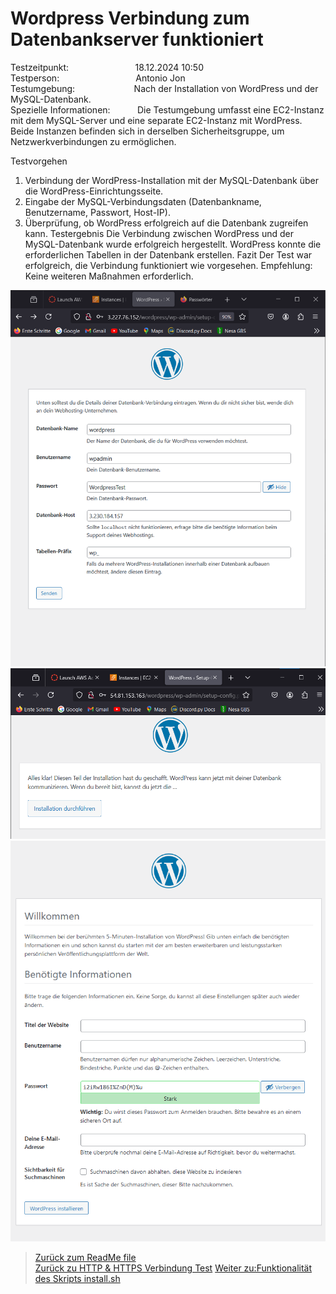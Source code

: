 # Wordpress Verbindung zum Datenbankserver funktioniert
Testzeitpunkt:&nbsp;&nbsp;&nbsp;&nbsp;&nbsp;&nbsp;&nbsp;&nbsp;&nbsp;&nbsp;&nbsp;&nbsp;&nbsp;&nbsp;&nbsp;&nbsp;&nbsp;&nbsp;&nbsp;&nbsp;&nbsp;&nbsp;&nbsp;&nbsp;&nbsp;&nbsp;&nbsp;18.12.2024 10:50  
Testperson:&nbsp;&nbsp;&nbsp;&nbsp;&nbsp;&nbsp;&nbsp;&nbsp;&nbsp;&nbsp;&nbsp;&nbsp;&nbsp;&nbsp;&nbsp;&nbsp;&nbsp;&nbsp;&nbsp;&nbsp;&nbsp;&nbsp;&nbsp;&nbsp;&nbsp;&nbsp;&nbsp;&nbsp;&nbsp;&nbsp; Antonio Jon  
Testumgebung:&nbsp;&nbsp;&nbsp;&nbsp;&nbsp;&nbsp;&nbsp;&nbsp;&nbsp;&nbsp;&nbsp;&nbsp;&nbsp;&nbsp;&nbsp;&nbsp;&nbsp;&nbsp;&nbsp;&nbsp;&nbsp;&nbsp;&nbsp;&nbsp;Nach der Installation von WordPress und der MySQL-Datenbank.  
Spezielle Informationen:&nbsp;&nbsp;&nbsp;&nbsp;&nbsp;&nbsp;&nbsp;&nbsp;&nbsp;&nbsp;&nbsp;Die Testumgebung umfasst eine EC2-Instanz mit dem MySQL-Server und eine separate EC2-Instanz mit WordPress. Beide Instanzen befinden sich in derselben Sicherheitsgruppe, um Netzwerkverbindungen zu ermöglichen.  

Testvorgehen  
1. Verbindung der WordPress-Installation mit der MySQL-Datenbank über die WordPress-Einrichtungsseite.  
2. Eingabe der MySQL-Verbindungsdaten (Datenbankname, Benutzername, Passwort, Host-IP).  
3. Überprüfung, ob WordPress erfolgreich auf die Datenbank zugreifen kann.
Testergebnis
Die Verbindung zwischen WordPress und der MySQL-Datenbank wurde erfolgreich hergestellt.
WordPress konnte die erforderlichen Tabellen in der Datenbank erstellen.
Fazit
Der Test war erfolgreich, die Verbindung funktioniert wie vorgesehen.
Empfehlung: Keine weiteren Maßnahmen erforderlich.


![image](Images/wordpress1.png)
![image](Images/wordpress2.png)
![image](Images/wordpress3.png)

> [Zurück zum ReadMe file](README.md)  
> [Zurück zu HTTP & HTTPS Verbindung Test](Testfall1.md)
> [Weiter zu:Funktionalität des Skripts install.sh](Testfall3.md)
